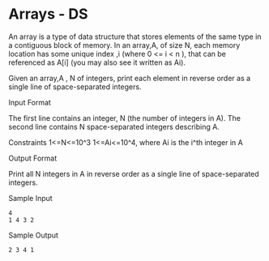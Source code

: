 Arrays - DS
=============


An array is a type of data structure that stores elements of the same type in a contiguous block of memory. In an array,A, of size N, each memory location has some unique index ,i  (where 0 <= i < n ), that can be referenced as A[i] (you may also see it written as Ai).

Given an array,A , N of  integers, print each element in reverse order as a single line of space-separated integers.

Input Format

The first line contains an integer, N (the number of integers in A). 
The second line contains N space-separated integers describing A.

Constraints
1<=N<=10^3
1<=Ai<=10^4, where Ai is the i^th integer in A

Output Format

Print all N integers in A in reverse order as a single line of space-separated integers.

Sample Input
```
4
1 4 3 2
```
Sample Output
```
2 3 4 1
```